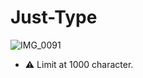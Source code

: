 # Just-Type
![IMG_0091](https://user-images.githubusercontent.com/95701554/180609491-f89fd9ec-a4ad-462e-b418-45bd9b5515c3.jpeg)

+ ⚠ Limit at 1000 character.
